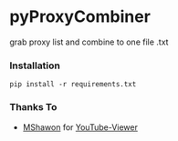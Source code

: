 # pyProxyCombiner

grab proxy list and combine to one file .txt

### Installation

  ```
  pip install -r requirements.txt
  ```

### Thanks To

- [MShawon](https://github.com/MShawo) for [YouTube-Viewer](https://github.com/MShawon/YouTube-Viewer)
